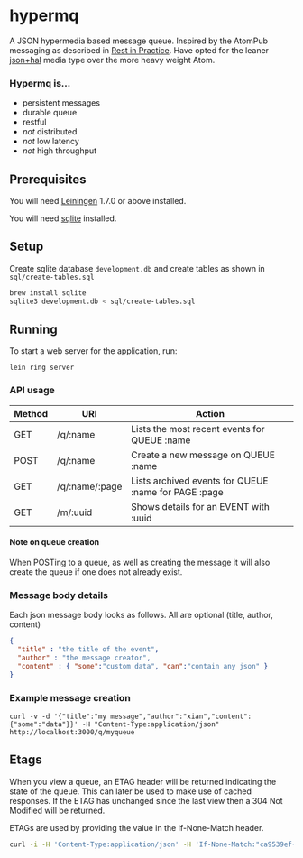 # hypermq

A JSON hypermedia based message queue. Inspired by the AtomPub messaging as described in [Rest in Practice][1]. Have opted for the leaner [json+hal][2] media type over the more heavy weight Atom.

[1]: http://restinpractice.com/book/
[2]: http://stateless.co/hal_specification.html 

### Hypermq is...

* persistent messages 
* durable queue
* restful
* *not* distributed
* *not* low latency
* *not* high throughput

## Prerequisites

You will need [Leiningen][3] 1.7.0 or above installed.

[3]: https://github.com/technomancy/leiningen

You will need [sqlite][4] installed.

[4]: https://sqlite.org

## Setup

Create sqlite database `development.db` and create tables as shown in `sql/create-tables.sql`

```bash
brew install sqlite
sqlite3 development.db < sql/create-tables.sql
```

## Running

To start a web server for the application, run:

    lein ring server

### API usage

Method | URI | Action
--- | --- | ---
GET | /q/:name | Lists the most recent events for QUEUE :name
POST | /q/:name | Create a new message on QUEUE :name
GET | /q/:name/:page | Lists archived events for QUEUE :name for PAGE :page
GET | /m/:uuid | Shows details for an EVENT with :uuid

#### Note on queue creation

When POSTing to a queue, as well as creating the message it will also create the queue if one does not already exist.

### Message body details

Each json message body looks as follows. All are optional (title, author, content)

```json
{
  "title" : "the title of the event",
  "author" : "the message creator",
  "content" : { "some":"custom data", "can":"contain any json" }
}
```

### Example message creation

`curl -v -d '{"title":"my message","author":"xian","content":{"some":"data"}}' -H "Content-Type:application/json" http://localhost:3000/q/myqueue`

## Etags

When you view a queue, an ETAG header will be returned indicating the state of the queue.  This can later be used to make use of cached responses. If the ETAG has unchanged since the last view then a 304 Not Modified will be returned.

ETAGs are used by providing the value in the If-None-Match header.

```bash
curl -i -H 'Content-Type:application/json' -H 'If-None-Match:"ca9539ef-4763-4940-8565-e7699c1404da"' http://localhost:3000/q/data
```
